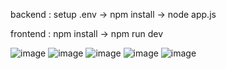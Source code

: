 backend : setup .env -> npm install -> node app.js

frontend : npm install -> npm run dev

![image](https://github.com/user-attachments/assets/764d21d1-6c82-4dd6-bfba-eb51e6146cb6)
![image](https://github.com/user-attachments/assets/baca0507-9d17-466d-bc1f-15631edf98eb)
![image](https://github.com/user-attachments/assets/29d69052-b194-4ae6-b849-a28ccb1a6fad)
![image](https://github.com/user-attachments/assets/9e34b447-feaa-44cb-8aa8-a99765965105)
![image](https://github.com/user-attachments/assets/a85f67f7-7dc2-4861-9909-a9f2b8f1af29)
